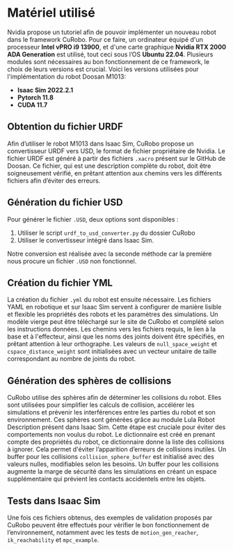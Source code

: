 # Matériel utilisé

Nvidia propose un tutoriel afin de pouvoir implémenter un nouveau robot dans le framework CuRobo. Pour ce faire, un ordinateur équipé d'un processeur **Intel vPRO i9 13900**, et d'une carte graphique **Nvidia RTX 2000 ADA Generation** est utilisé, tout ceci sous l’OS **Ubuntu 22.04**. Plusieurs modules sont nécessaires au bon fonctionnement de ce framework, le choix de leurs versions est crucial. Voici les versions utilisées pour l'implémentation du robot Doosan M1013:

- **Isaac Sim 2022.2.1**
- **Pytorch 11.8**
- **CUDA 11.7**

## Obtention du fichier URDF

Afin d’utiliser le robot M1013 dans Isaac Sim, CuRobo propose un convertisseur URDF vers USD, le format de fichier propriétaire de Nvidia. Le fichier URDF est généré à partir des fichiers `.xacro` présent sur le GitHub de Doosan. Ce fichier, qui est une description complète du robot, doit être soigneusement vérifié, en prêtant attention aux chemins vers les différents fichiers afin d’éviter des erreurs.

## Génération du fichier USD

Pour générer le fichier `.USD`, deux options sont disponibles :

1. Utiliser le script `urdf_to_usd_converter.py` du dossier CuRobo
2. Utiliser le convertisseur intégré dans Isaac Sim.

Notre conversion est réalisée avec la seconde méthode car la première nous procure un fichier `.USD` non fonctionnel.

## Création du fichier YML

La création du fichier `.yml` du robot est ensuite nécessaire. Les fichiers YAML en robotique et sur Isaac Sim servent à configurer de manière lisible et flexible les propriétés des robots et les paramètres des simulations. Un modèle vierge peut être téléchargé sur le site de CuRobo et complété selon les instructions données. Les chemins vers les fichiers requis, le lien à la base et à l'effecteur, ainsi que les noms des joints doivent être spécifiés, en prêtant attention à leur orthographe. Les valeurs de `null_space_weight` et `cspace_distance_weight` sont initialisées avec un vecteur unitaire de taille correspondant au nombre de joints du robot.

## Génération des sphères de collisions

CuRobo utilise des sphères afin de déterminer les collisions du robot. Elles sont utilisées pour simplifier les calculs de collision, accélérer les simulations et prévenir les interférences entre les parties du robot et son environnement. Ces sphères sont générées grâce au module Lula Robot Description présent dans Isaac Sim. Cette étape est cruciale pour éviter des comportements non voulus du robot. Le dictionnaire est créé en prenant compte des propriétés du robot, ce dictionnaire donne la liste des collisions à ignorer. Cela permet d'éviter l’apparition d’erreurs de collisions inutiles. Un buffer pour les collisions `collision_sphere_buffer` est initialisé avec des valeurs nulles, modifiables selon les besoins. Un buffer pour les collisions augmente la marge de sécurité dans les simulations en créant un espace supplémentaire qui prévient les contacts accidentels entre les objets.

## Tests dans Isaac Sim

Une fois ces fichiers obtenus, des exemples de validation proposés par CuRobo peuvent être effectués pour vérifier le bon fonctionnement de l’environnement, notamment avec les tests de `motion_gen_reacher`, `ik_reachability` et `mpc_example`.
